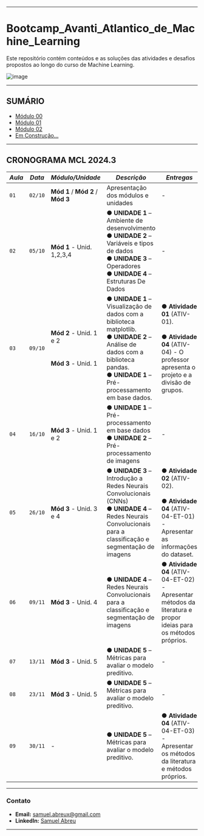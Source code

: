 -----
# Bootcamp_Avanti_Atlantico_de_Machine_Learning
Este repositório contém conteúdos e as soluções das atividades e desafios propostos ao longo do curso de Machine Learning.

![image](https://github.com/user-attachments/assets/dd06ab85-4ccf-4666-9f8e-2b566572cda9)


-----
## SUMÁRIO

- [Módulo 00](https://github.com/Muelcassiano/Bootcamp_Avanti_Atlantico_de_Machine_Learning/tree/main/Modulo_00)
- [Módulo 01](https://github.com/Muelcassiano/Bootcamp_Avanti_Atlantico_de_Machine_Learning/tree/main/Modulo_01)
- [Módulo 02](https://github.com/Muelcassiano/Bootcamp_Avanti_Atlantico_de_Machine_Learning/tree/main/Modulo_02)
- [Em Construção...]()



-----
## CRONOGRAMA MCL 2024.3
| *Aula* | *Data* |  *Módulo/Unidade*  | *Descrição* | *Entregas* |
|------|------|-----------------|-----------|----------|
| `01` | `02/10`  | **Mód 1** / **Mód 2** / **Mód 3**  | Apresentação dos módulos e unidades | - |
| `02` | `05/10`  | **Mód 1** - Unid. 1,2,3,4 | ● **UNIDADE 1** – Ambiente de desenvolvimento<br>● **UNIDADE 2** – Variáveis e tipos de dados<br>● **UNIDADE 3** – Operadores<br>● **UNIDADE 4** – Estruturas De Dados | - |
| `03` | `09/10`  | **Mód 2** - Unid. 1 e 2<br><br><br>**Mód 3** - Unid. 1  | ● **UNIDADE 1** – Visualização de dados com a biblioteca matplotlib.<br>● **UNIDADE 2** – Análise de dados com a biblioteca pandas.<br>● **UNIDADE 1** – Pré-processamento em base dados. | ● **Atividade 01** (ATIV-01).<br><br>● **Atividade 04** (ATIV-04) - O professor apresenta o projeto e a divisão de grupos. |
| `04` | `16/10`  | **Mód 3** - Unid. 1 e 2 | ● **UNIDADE 1** – Pré-processamento em base dados<br>● **UNIDADE 2** – Pré-processamento de imagens | - |
| `05` | `26/10`  | **Mód 3** - Unid. 3 e 4  | ● **UNIDADE 3** – Introdução a Redes Neurais Convolucionais (CNNs)<br>● **UNIDADE 4** – Redes Neurais Convolucionais para a classificação e segmentação de imagens | ● **Atividade 02** (ATIV-02).<br><br>● **Atividade 04** (ATIV-04-ET-01) - Apresentar as informações do dataset. |
| `06` | `09/11`  | **Mód 3** - Unid. 4  | ● **UNIDADE 4** – Redes Neurais Convolucionais para a classificação e segmentação de imagens | ● **Atividade 04** (ATIV-04-ET-02) - Apresentar métodos da literatura e propor ideias para os métodos próprios. |
| `07` | `13/11`  | **Mód 3** - Unid. 5  | ● **UNIDADE 5** – Métricas para avaliar o modelo preditivo. | - |
| `08` | `23/11`  | **Mód 3** - Unid. 5  | ● **UNIDADE 5** – Métricas para avaliar o modelo preditivo. | - |
| `09` | `30/11`  | - | ● **UNIDADE 5** – Métricas para avaliar o modelo preditivo. | ● **Atividade 04** (ATIV-04-ET-03) - Apresentar os métodos da literatura e métodos próprios. |



---
### Contato

- **Email:** samuel.abreux@gmail.com
- **LinkedIn:** [Samuel Abreu](https://www.linkedin.com/in/samuel-a-36959140/)
---
